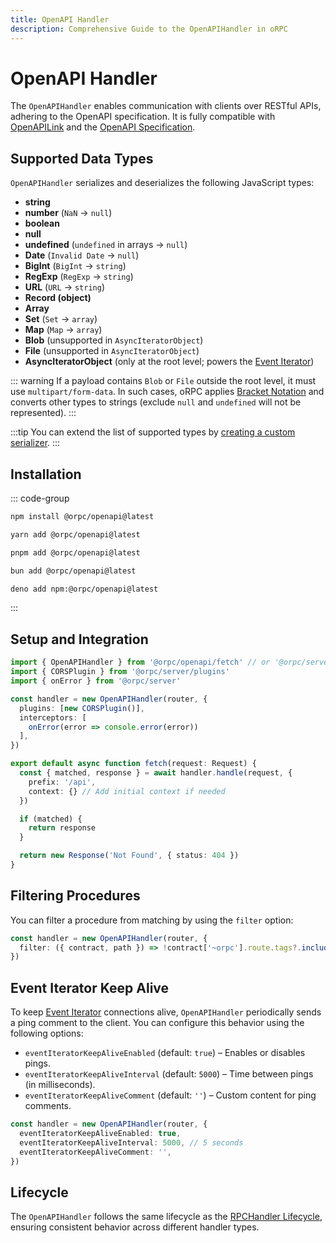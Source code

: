 ```yaml
---
title: OpenAPI Handler
description: Comprehensive Guide to the OpenAPIHandler in oRPC
---
```


# OpenAPI Handler

The `OpenAPIHandler` enables communication with clients over RESTful APIs, adhering to the OpenAPI specification. It is fully compatible with [OpenAPILink](/docs/openapi/client/openapi-link) and the [OpenAPI Specification](/docs/openapi/openapi-specification).

## Supported Data Types

`OpenAPIHandler` serializes and deserializes the following JavaScript types:

- **string**
- **number** (`NaN` → `null`)
- **boolean**
- **null**
- **undefined** (`undefined` in arrays → `null`)
- **Date** (`Invalid Date` → `null`)
- **BigInt** (`BigInt` → `string`)
- **RegExp** (`RegExp` → `string`)
- **URL** (`URL` → `string`)
- **Record (object)**
- **Array**
- **Set** (`Set` → `array`)
- **Map** (`Map` → `array`)
- **Blob** (unsupported in `AsyncIteratorObject`)
- **File** (unsupported in `AsyncIteratorObject`)
- **AsyncIteratorObject** (only at the root level; powers the [Event Iterator](/docs/event-iterator))

::: warning
If a payload contains `Blob` or `File` outside the root level, it must use `multipart/form-data`. In such cases, oRPC applies [Bracket Notation](/docs/openapi/bracket-notation) and converts other types to strings (exclude `null` and `undefined` will not be represented).
:::

:::tip
You can extend the list of supported types by [creating a custom serializer](/docs/openapi/advanced/openapi-json-serializer#extending-native-data-types).
:::

## Installation

::: code-group

```sh [npm]
npm install @orpc/openapi@latest
```

```sh [yarn]
yarn add @orpc/openapi@latest
```

```sh [pnpm]
pnpm add @orpc/openapi@latest
```

```sh [bun]
bun add @orpc/openapi@latest
```

```sh [deno]
deno add npm:@orpc/openapi@latest
```

:::

## Setup and Integration

```ts
import { OpenAPIHandler } from '@orpc/openapi/fetch' // or '@orpc/server/node'
import { CORSPlugin } from '@orpc/server/plugins'
import { onError } from '@orpc/server'

const handler = new OpenAPIHandler(router, {
  plugins: [new CORSPlugin()],
  interceptors: [
    onError(error => console.error(error))
  ],
})

export default async function fetch(request: Request) {
  const { matched, response } = await handler.handle(request, {
    prefix: '/api',
    context: {} // Add initial context if needed
  })

  if (matched) {
    return response
  }

  return new Response('Not Found', { status: 404 })
}
```

## Filtering Procedures

You can filter a procedure from matching by using the `filter` option:

```ts
const handler = new OpenAPIHandler(router, {
  filter: ({ contract, path }) => !contract['~orpc'].route.tags?.includes('internal'),
})
```

## Event Iterator Keep Alive

To keep [Event Iterator](/docs/event-iterator) connections alive, `OpenAPIHandler` periodically sends a ping comment to the client. You can configure this behavior using the following options:

- `eventIteratorKeepAliveEnabled` (default: `true`) – Enables or disables pings.
- `eventIteratorKeepAliveInterval` (default: `5000`) – Time between pings (in milliseconds).
- `eventIteratorKeepAliveComment` (default: `''`) – Custom content for ping comments.

```ts
const handler = new OpenAPIHandler(router, {
  eventIteratorKeepAliveEnabled: true,
  eventIteratorKeepAliveInterval: 5000, // 5 seconds
  eventIteratorKeepAliveComment: '',
})
```

## Lifecycle

The `OpenAPIHandler` follows the same lifecycle as the [RPCHandler Lifecycle](/docs/rpc-handler#lifecycle), ensuring consistent behavior across different handler types.
